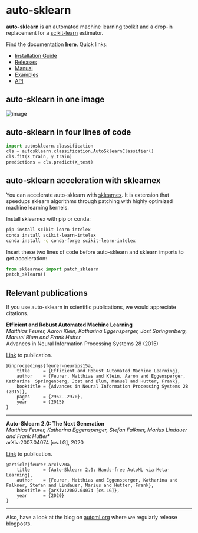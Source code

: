# auto-sklearn

**auto-sklearn** is an automated machine learning toolkit and a drop-in replacement for a [scikit-learn](https://scikit-learn.org) estimator.

Find the documentation **[here](https://automl.github.io/auto-sklearn/)**. Quick links:
  * [Installation Guide](https://automl.github.io/auto-sklearn/master/installation.html)
  * [Releases](https://automl.github.io/auto-sklearn/master/releases.html)
  * [Manual](https://automl.github.io/auto-sklearn/master/manual.html)
  * [Examples](https://automl.github.io/auto-sklearn/master/examples/index.html)
  * [API](https://automl.github.io/auto-sklearn/master/api.html)

## auto-sklearn in one image

![image](doc/images/askl_pipeline.png)

## auto-sklearn in four lines of code

```python
import autosklearn.classification
cls = autosklearn.classification.AutoSklearnClassifier()
cls.fit(X_train, y_train)
predictions = cls.predict(X_test)
```

## auto-sklearn acceleration with sklearnex

You can accelerate auto-sklearn with [sklearnex](https://github.com/intel/scikit-learn-intelex). It is extension that speedups sklearn algorithms through patching with highly optimized machine learning kernels.

Install sklearnex with pip or conda:
```bash
pip install scikit-learn-intelex
conda install scikit-learn-intelex
conda install -c conda-forge scikit-learn-intelex
```

Insert these two lines of code before auto-sklearn and sklearn imports to get acceleration:

```python
from sklearnex import patch_sklearn
patch_sklearn()
```

## Relevant publications

If you use auto-sklearn in scientific publications, we would appreciate citations.

**Efficient and Robust Automated Machine Learning**  
*Matthias Feurer, Aaron Klein, Katharina Eggensperger, Jost Springenberg, Manuel Blum and Frank Hutter*  
Advances in Neural Information Processing Systems 28 (2015)  

[Link](https://papers.neurips.cc/paper/5872-efficient-and-robust-automated-machine-learning.pdf) to publication.
```
@inproceedings{feurer-neurips15a,
    title     = {Efficient and Robust Automated Machine Learning},
    author    = {Feurer, Matthias and Klein, Aaron and Eggensperger, Katharina  Springenberg, Jost and Blum, Manuel and Hutter, Frank},
    booktitle = {Advances in Neural Information Processing Systems 28 (2015)},
    pages     = {2962--2970},
    year      = {2015}
}
```

----------------------------------------

**Auto-Sklearn 2.0: The Next Generation**  
*Matthias Feurer, Katharina Eggensperger, Stefan Falkner, Marius Lindauer and Frank Hutter**  
arXiv:2007.04074 [cs.LG], 2020

[Link](https://arxiv.org/abs/2007.04074) to publication.
```
@article{feurer-arxiv20a,
    title     = {Auto-Sklearn 2.0: Hands-free AutoML via Meta-Learning},
    author    = {Feurer, Matthias and Eggensperger, Katharina and Falkner, Stefan and Lindauer, Marius and Hutter, Frank},
    booktitle = {arXiv:2007.04074 [cs.LG]},
    year      = {2020}
}
```

----------------------------------------

Also, have a look at the blog on [automl.org](https://automl.org) where we regularly release blogposts.
